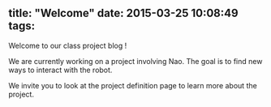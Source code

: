 title: "Welcome"
date: 2015-03-25 10:08:49
tags:
---

Welcome to our class project blog !

We are currently working on a project involving Nao. The goal is to find new ways to interact with the robot.

We invite you to look at the project definition page to learn more about the project.

